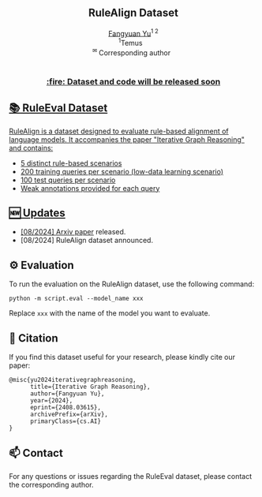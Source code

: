 <div align="center">
<h2 align="center">
   <b>RuleAlign Dataset</b>
</h2>
<div>
<a target="_blank" href="https://scholar.google.com.sg/citations?user=GqZfs_IAAAAJ&hl=en">Fangyuan&#160;Yu</a><sup>1 2</sup>
</div>
<sup>1</sup>Temus&#160&#160&#160</span>
<!-- <sup>2</sup>Stanford University</span> -->
<br />
<sup>&#9993&#160;</sup>Corresponding author&#160;&#160;</span>
<br/>
<br/>
<div align="center">
    <a href="https://arxiv.org/abs/xxxx" target="_blank">
</div>
</div>
<h3 align="center">
<b>:fire: Dataset and code will be released soon</b>
</h3>

## :books: RuleEval Dataset

RuleAlign is a dataset designed to evaluate rule-based alignment of language models. It accompanies the paper "Iterative Graph Reasoning" and contains:

- 5 distinct rule-based scenarios
- 200 training queries per scenario (low-data learning scenario)
- 100 test queries per scenario
- Weak annotations provided for each query

## :new: Updates
- [08/2024] [Arxiv paper](https://arxiv.org/abs/2408.03615) released.
- [08/2024] RuleAlign dataset announced.

## :gear: Evaluation

To run the evaluation on the RuleAlign dataset, use the following command:

```shell
python -m script.eval --model_name xxx
```

Replace `xxx` with the name of the model you want to evaluate.

## :hugs: Citation
If you find this dataset useful for your research, please kindly cite our paper:

```
@misc{yu2024iterativegraphreasoning,
      title={Iterative Graph Reasoning}, 
      author={Fangyuan Yu},
      year={2024},
      eprint={2408.03615},
      archivePrefix={arXiv},
      primaryClass={cs.AI}
}
```

## :mailbox: Contact

For any questions or issues regarding the RuleEval dataset, please contact the corresponding author.
